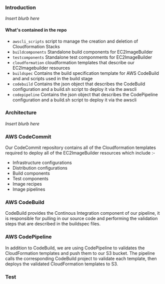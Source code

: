 ### Introduction
<I> Insert blurb here </I>

#### What's contained in the repo
* ```awscli_scripts``` script to manage the creation and deletion of Cloudformation Stacks
* ```buildcomponents``` Standalone build components for EC2ImageBuilder
* ```testcomponents``` Standalone test componments for EC2ImageBuilder
* ```cloudformation``` cloudformation templates that describe our EC2Imagebuilder resources
* ```buildspec``` Contains the build specification template for AWS CodeBuild and and scripts used in the build stage
* ```codebuild``` Contains the json object that describes the CodeBuild configuration and a build.sh script to deploy it via the awscli
* ```codepipeline``` Contains the json object that describes the CodePipeline configuration and a build.sh script to deploy it via the awscli

### Architecture

<I> Insert blurb here </I>   

### AWS CodeCommit
Our CodeCommit repository contains all of the Cloudformation templates required to deploy all of the EC2ImageBuilder resources which include :-

  * Infrastructure configurations
  * Distribution configurations
  * Build components
  * Test components
  * Image recipes
  * Image pipelines

### AWS CodeBuild
CodeBuild provides the Continous Integration component of our pipeline, it is responsible for pulling in our source code and performing the validation steps that are described in the buildspec files.

### AWS CodePipeline
In addition to CodeBuild, we are using CodePipeline to validates the CloudFormation templates and push them to our S3 bucket. The pipeline calls the corresponding CodeBuild project to validate each template, then deploys the validated CloudFormation templates to S3.

### Test